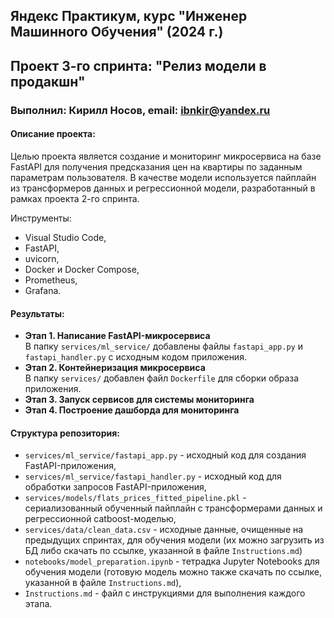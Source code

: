 ## Яндекс Практикум, курс "Инженер Машинного Обучения" (2024 г.)
## Проект 3-го спринта: "Релиз модели в продакшн"
### Выполнил: Кирилл Носов, email: ibnkir@yandex.ru

#### Описание проекта:
Целью проекта является создание и мониторинг микросервиса на базе FastAPI для получения предсказания цен на квартиры по заданным параметрам пользователя. В качестве модели используется пайплайн из
трансформеров данных и регрессионной модели, разработанный в рамках проекта 2-го спринта. 

Инструменты:
- Visual Studio Code,
- FastAPI, 
- uvicorn,
- Docker и Docker Compose,
- Prometheus,
- Grafana.

#### Результаты:
- __Этап 1. Написание FastAPI-микросервиса__<br>
В папку `services/ml_service/` добавлены файлы `fastapi_app.py` и `fastapi_handler.py` с исходным кодом
приложения.
- __Этап 2. Контейнеризация микросервиса__<br>
В папку `services/` добавлен файл `Dockerfile` для сборки образа приложения.
- __Этап 3. Запуск сервисов для системы мониторинга__<br>
- __Этап 4. Построение дашборда для мониторинга__<br>


#### Структура репозитория:
- `services/ml_service/fastapi_app.py` - исходный код для создания FastAPI-приложения,
- `services/ml_service/fastapi_handler.py` - исходный код для обработки запросов FastAPI-приложения,
- `services/models/flats_prices_fitted_pipeline.pkl` - сериализованный обученный пайплайн 
с трансформерами данных и регрессионной catboost-моделью, 
- `services/data/clean_data.csv` - исходные данные, очищенные на предыдущих спринтах,
для обучения модели (их можно загрузить из БД либо скачать по ссылке, указанной в файле `Instructions.md`)
- `notebooks/model_preparation.ipynb` - тетрадка Jupyter Notebooks для обучения модели (готовую модель
можно также скачать по ссылке, указанной в файле `Instructions.md`),
- `Instructions.md` - файл с инструкциями для выполнения каждого этапа.
